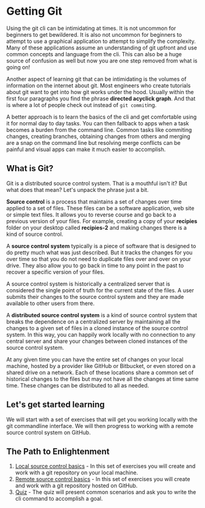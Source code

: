 # Getting Git

Using the git cli can be intimidating at times. It is not uncommon for beginners to get bewildered. It is also not uncommon for beginners to attempt to use a graphical application to attempt to simplify the complexity. Many of these applications assume an understanding of git upfront and use common concepts and language from the cli. This can also be a huge source of confusion as well but now you are one step removed from what is going on!

Another aspect of learning git that can be intimidating is the volumes of information on the internet about git. Most engineers who create tutorials about git want to get into how git works under the hood. Usually within the first four paragraphs you find the phrase **directed acyclick graph**. And that is where a lot of people check out instead of `git commit`ing.

A better approach is to learn the basics of the cli and get comfortable using it for normal day to day tasks. You can then fallback to apps when a task becomes a burden from the command line. Common tasks like commiting changes, creating branches, obtaining changes from others and merging are a snap on the command line but resolving merge conflicts can be painful and visual apps can make it much easier to accomplish.

## What is Git?

Git is a distributed source control system. That is a mouthful isn't it? But what does that mean? Let's unpack the phrase just a bit.

**Source control** is a process that maintains a set of changes over time applied to a set of files. These files can be a software application, web site or simple text files. It allows you to reverse course and go back to a previous version of your files. For example, creating a copy of your **recipies** folder on your desktop called **recipies-2** and making changes there is a kind of source control.

A **source control system** typically is a piece of software that is designed to do pretty much what was just described. But it tracks the changes for you over time so that you do not need to duplicate files over and over on your drive. They also allow you to go back in time to any point in the past to recover a specific version of your files.

A source control system is historically a centralized server that is considered the single point of truth for the current state of the files. A user submits their changes to the source control system and they are made available to other users from there.

A **distributed source control system** is a kind of source control system that breaks the dependence on a centralized server by maintaining all the changes to a given set of files in a cloned instance of the source control system. In this way, you can happily work locally with no connection to any central server and share your changes between cloned instances of the source control system.

At any given time you can have the entire set of changes on your local machine, hosted by a provider like GitHub or Bitbucket, or even stored on a shared drive on a network. Each of these locations share a common set of historical changes to the files but may not have all the changes at time same time. These changes can be distributed to all as needed.

## Let's get started learning

We will start with a set of exercises that will get you working locally with the git commandline interface. We will then progress to working with a remote source control system on GitHub.

## The Path to Enlightenment

1. [Local source control basics](local-basics.md) - In this set of exercises you will create and work with a git repository on your local machine.
2. [Remote source control basics](remote-basics.md) - In this set of exercises you will create and work with a git repository hosted on GitHub.
3. [Quiz](quiz.md) - The quiz will present common scenarios and ask you to write the cli command to accomplish a goal.
